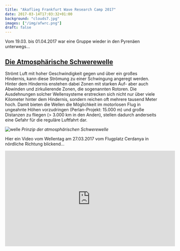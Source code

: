 ```yaml
---
title: "Akaflieg Frankfurt Wave Research Camp 2017"
date: 2017-03-14T17:03:32+01:00
background: "clouds7.jpg"
images: ["/img/afwrc.png"]
draft: false
---
```


Vom 19.03. bis 01.04.2017 war eine Gruppe wieder in den Pyrenäen unterwegs…

## [Die Atmosphärische Schwerewelle](/flugmeteorologie/wave_research)

Strömt Luft mit hoher Geschwindigkeit gegen und über ein großes Hindernis, kann diese Strömung zu einer Schwingung angeregt werden. Hinter dem Hindernis enstehen dabei Zonen mit starken Auf- aber auch Abwinden und zirkulierende Zonen, die sogenannten Rotoren. Die Ausdehnungen solcher Wellensysteme erstrecken sich nicht nur  über viele Kilometer hinter dem Hindernis, sondern reichen oft mehrere tausend Meter hoch. Damit bieten die Wellen die Möglichkeit im motorlosen Flug in ungeahnte Höhen vorzudringen (Perlan-Projekt: 15.000 m) und große Distanzen zu fliegen (> 3.000 km in den Anden), stellen dadurch  anderseits eine Gefahr für die reguläre Luftfahrt dar.

![welle](/img/welle.png)
*Prinzip der atmosphärischen Schwerewelle*

Hier ein Video vom Wellentag am 27.03.2017 vom Flugplatz Cerdanya in nördliche Richtung blickend…

<iframe width="560" height="315" src="https://www.youtube.com/embed/HkBsMW8ApX4" frameborder="0" allow="accelerometer; autoplay; encrypted-media; gyroscope; picture-in-picture" allowfullscreen></iframe>
